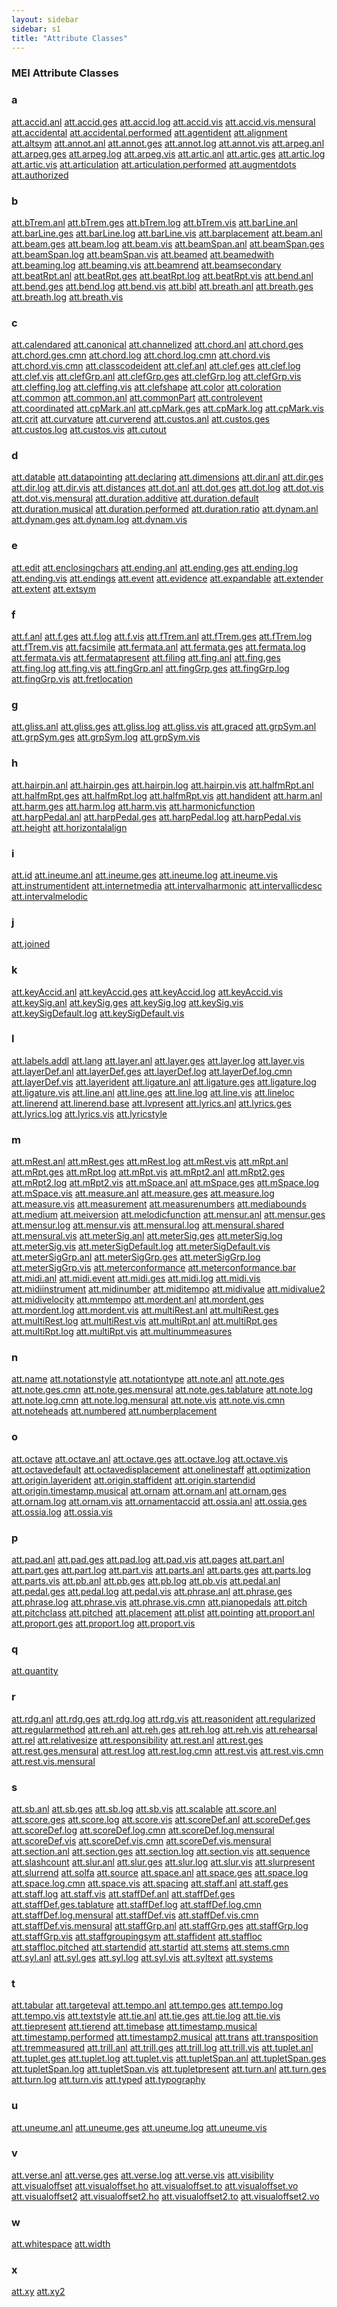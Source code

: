 ```yaml
---
layout: sidebar
sidebar: s1
title: "Attribute Classes"
---
```

<div>
   <h3 class="widget-title">MEI Attribute Classes</h3>
   <div class="textwidget">
      <div class="sortedInitials well a">
         <h3>a</h3>
         <a class="link_odd a" href="/v3/attribute-classes/att.accid.anl">att.accid.anl</a>
         <a class="link_odd a" href="/v3/attribute-classes/att.accid.ges">att.accid.ges</a>
         <a class="link_odd a" href="/v3/attribute-classes/att.accid.log">att.accid.log</a>
         <a class="link_odd a" href="/v3/attribute-classes/att.accid.vis">att.accid.vis</a>
         <a class="link_odd a" href="/v3/attribute-classes/att.accid.vis.mensural">att.accid.vis.mensural</a>
         <a class="link_odd a" href="/v3/attribute-classes/att.accidental">att.accidental</a>
         <a class="link_odd a" href="/v3/attribute-classes/att.accidental.performed">att.accidental.performed</a>
         <a class="link_odd a" href="/v3/attribute-classes/att.agentident">att.agentident</a>
         <a class="link_odd a" href="/v3/attribute-classes/att.alignment">att.alignment</a>
         <a class="link_odd a" href="/v3/attribute-classes/att.altsym">att.altsym</a>
         <a class="link_odd a" href="/v3/attribute-classes/att.annot.anl">att.annot.anl</a>
         <a class="link_odd a" href="/v3/attribute-classes/att.annot.ges">att.annot.ges</a>
         <a class="link_odd a" href="/v3/attribute-classes/att.annot.log">att.annot.log</a>
         <a class="link_odd a" href="/v3/attribute-classes/att.annot.vis">att.annot.vis</a>
         <a class="link_odd a" href="/v3/attribute-classes/att.arpeg.anl">att.arpeg.anl</a>
         <a class="link_odd a" href="/v3/attribute-classes/att.arpeg.ges">att.arpeg.ges</a>
         <a class="link_odd a" href="/v3/attribute-classes/att.arpeg.log">att.arpeg.log</a>
         <a class="link_odd a" href="/v3/attribute-classes/att.arpeg.vis">att.arpeg.vis</a>
         <a class="link_odd a" href="/v3/attribute-classes/att.artic.anl">att.artic.anl</a>
         <a class="link_odd a" href="/v3/attribute-classes/att.artic.ges">att.artic.ges</a>
         <a class="link_odd a" href="/v3/attribute-classes/att.artic.log">att.artic.log</a>
         <a class="link_odd a" href="/v3/attribute-classes/att.artic.vis">att.artic.vis</a>
         <a class="link_odd a" href="/v3/attribute-classes/att.articulation">att.articulation</a>
         <a class="link_odd a" href="/v3/attribute-classes/att.articulation.performed">att.articulation.performed</a>
         <a class="link_odd a" href="/v3/attribute-classes/att.augmentdots">att.augmentdots</a>
         <a class="link_odd a" href="/v3/attribute-classes/att.authorized">att.authorized</a>
      </div>
      <div class="sortedInitials well b">
         <h3>b</h3>
         <a class="link_odd b" href="/v3/attribute-classes/att.bTrem.anl">att.bTrem.anl</a>
         <a class="link_odd b" href="/v3/attribute-classes/att.bTrem.ges">att.bTrem.ges</a>
         <a class="link_odd b" href="/v3/attribute-classes/att.bTrem.log">att.bTrem.log</a>
         <a class="link_odd b" href="/v3/attribute-classes/att.bTrem.vis">att.bTrem.vis</a>
         <a class="link_odd b" href="/v3/attribute-classes/att.barLine.anl">att.barLine.anl</a>
         <a class="link_odd b" href="/v3/attribute-classes/att.barLine.ges">att.barLine.ges</a>
         <a class="link_odd b" href="/v3/attribute-classes/att.barLine.log">att.barLine.log</a>
         <a class="link_odd b" href="/v3/attribute-classes/att.barLine.vis">att.barLine.vis</a>
         <a class="link_odd b" href="/v3/attribute-classes/att.barplacement">att.barplacement</a>
         <a class="link_odd b" href="/v3/attribute-classes/att.beam.anl">att.beam.anl</a>
         <a class="link_odd b" href="/v3/attribute-classes/att.beam.ges">att.beam.ges</a>
         <a class="link_odd b" href="/v3/attribute-classes/att.beam.log">att.beam.log</a>
         <a class="link_odd b" href="/v3/attribute-classes/att.beam.vis">att.beam.vis</a>
         <a class="link_odd b" href="/v3/attribute-classes/att.beamSpan.anl">att.beamSpan.anl</a>
         <a class="link_odd b" href="/v3/attribute-classes/att.beamSpan.ges">att.beamSpan.ges</a>
         <a class="link_odd b" href="/v3/attribute-classes/att.beamSpan.log">att.beamSpan.log</a>
         <a class="link_odd b" href="/v3/attribute-classes/att.beamSpan.vis">att.beamSpan.vis</a>
         <a class="link_odd b" href="/v3/attribute-classes/att.beamed">att.beamed</a>
         <a class="link_odd b" href="/v3/attribute-classes/att.beamedwith">att.beamedwith</a>
         <a class="link_odd b" href="/v3/attribute-classes/att.beaming.log">att.beaming.log</a>
         <a class="link_odd b" href="/v3/attribute-classes/att.beaming.vis">att.beaming.vis</a>
         <a class="link_odd b" href="/v3/attribute-classes/att.beamrend">att.beamrend</a>
         <a class="link_odd b" href="/v3/attribute-classes/att.beamsecondary">att.beamsecondary</a>
         <a class="link_odd b" href="/v3/attribute-classes/att.beatRpt.anl">att.beatRpt.anl</a>
         <a class="link_odd b" href="/v3/attribute-classes/att.beatRpt.ges">att.beatRpt.ges</a>
         <a class="link_odd b" href="/v3/attribute-classes/att.beatRpt.log">att.beatRpt.log</a>
         <a class="link_odd b" href="/v3/attribute-classes/att.beatRpt.vis">att.beatRpt.vis</a>
         <a class="link_odd b" href="/v3/attribute-classes/att.bend.anl">att.bend.anl</a>
         <a class="link_odd b" href="/v3/attribute-classes/att.bend.ges">att.bend.ges</a>
         <a class="link_odd b" href="/v3/attribute-classes/att.bend.log">att.bend.log</a>
         <a class="link_odd b" href="/v3/attribute-classes/att.bend.vis">att.bend.vis</a>
         <a class="link_odd b" href="/v3/attribute-classes/att.bibl">att.bibl</a>
         <a class="link_odd b" href="/v3/attribute-classes/att.breath.anl">att.breath.anl</a>
         <a class="link_odd b" href="/v3/attribute-classes/att.breath.ges">att.breath.ges</a>
         <a class="link_odd b" href="/v3/attribute-classes/att.breath.log">att.breath.log</a>
         <a class="link_odd b" href="/v3/attribute-classes/att.breath.vis">att.breath.vis</a>
      </div>
      <div class="sortedInitials well c">
         <h3>c</h3>
         <a class="link_odd c" href="/v3/attribute-classes/att.calendared">att.calendared</a>
         <a class="link_odd c" href="/v3/attribute-classes/att.canonical">att.canonical</a>
         <a class="link_odd c" href="/v3/attribute-classes/att.channelized">att.channelized</a>
         <a class="link_odd c" href="/v3/attribute-classes/att.chord.anl">att.chord.anl</a>
         <a class="link_odd c" href="/v3/attribute-classes/att.chord.ges">att.chord.ges</a>
         <a class="link_odd c" href="/v3/attribute-classes/att.chord.ges.cmn">att.chord.ges.cmn</a>
         <a class="link_odd c" href="/v3/attribute-classes/att.chord.log">att.chord.log</a>
         <a class="link_odd c" href="/v3/attribute-classes/att.chord.log.cmn">att.chord.log.cmn</a>
         <a class="link_odd c" href="/v3/attribute-classes/att.chord.vis">att.chord.vis</a>
         <a class="link_odd c" href="/v3/attribute-classes/att.chord.vis.cmn">att.chord.vis.cmn</a>
         <a class="link_odd c" href="/v3/attribute-classes/att.classcodeident">att.classcodeident</a>
         <a class="link_odd c" href="/v3/attribute-classes/att.clef.anl">att.clef.anl</a>
         <a class="link_odd c" href="/v3/attribute-classes/att.clef.ges">att.clef.ges</a>
         <a class="link_odd c" href="/v3/attribute-classes/att.clef.log">att.clef.log</a>
         <a class="link_odd c" href="/v3/attribute-classes/att.clef.vis">att.clef.vis</a>
         <a class="link_odd c" href="/v3/attribute-classes/att.clefGrp.anl">att.clefGrp.anl</a>
         <a class="link_odd c" href="/v3/attribute-classes/att.clefGrp.ges">att.clefGrp.ges</a>
         <a class="link_odd c" href="/v3/attribute-classes/att.clefGrp.log">att.clefGrp.log</a>
         <a class="link_odd c" href="/v3/attribute-classes/att.clefGrp.vis">att.clefGrp.vis</a>
         <a class="link_odd c" href="/v3/attribute-classes/att.cleffing.log">att.cleffing.log</a>
         <a class="link_odd c" href="/v3/attribute-classes/att.cleffing.vis">att.cleffing.vis</a>
         <a class="link_odd c" href="/v3/attribute-classes/att.clefshape">att.clefshape</a>
         <a class="link_odd c" href="/v3/attribute-classes/att.color">att.color</a>
         <a class="link_odd c" href="/v3/attribute-classes/att.coloration">att.coloration</a>
         <a class="link_odd c" href="/v3/attribute-classes/att.common">att.common</a>
         <a class="link_odd c" href="/v3/attribute-classes/att.common.anl">att.common.anl</a>
         <a class="link_odd c" href="/v3/attribute-classes/att.commonPart">att.commonPart</a>
         <a class="link_odd c" href="/v3/attribute-classes/att.controlevent">att.controlevent</a>
         <a class="link_odd c" href="/v3/attribute-classes/att.coordinated">att.coordinated</a>
         <a class="link_odd c" href="/v3/attribute-classes/att.cpMark.anl">att.cpMark.anl</a>
         <a class="link_odd c" href="/v3/attribute-classes/att.cpMark.ges">att.cpMark.ges</a>
         <a class="link_odd c" href="/v3/attribute-classes/att.cpMark.log">att.cpMark.log</a>
         <a class="link_odd c" href="/v3/attribute-classes/att.cpMark.vis">att.cpMark.vis</a>
         <a class="link_odd c" href="/v3/attribute-classes/att.crit">att.crit</a>
         <a class="link_odd c" href="/v3/attribute-classes/att.curvature">att.curvature</a>
         <a class="link_odd c" href="/v3/attribute-classes/att.curverend">att.curverend</a>
         <a class="link_odd c" href="/v3/attribute-classes/att.custos.anl">att.custos.anl</a>
         <a class="link_odd c" href="/v3/attribute-classes/att.custos.ges">att.custos.ges</a>
         <a class="link_odd c" href="/v3/attribute-classes/att.custos.log">att.custos.log</a>
         <a class="link_odd c" href="/v3/attribute-classes/att.custos.vis">att.custos.vis</a>
         <a class="link_odd c" href="/v3/attribute-classes/att.cutout">att.cutout</a>
      </div>
      <div class="sortedInitials well d">
         <h3>d</h3>
         <a class="link_odd d" href="/v3/attribute-classes/att.datable">att.datable</a>
         <a class="link_odd d" href="/v3/attribute-classes/att.datapointing">att.datapointing</a>
         <a class="link_odd d" href="/v3/attribute-classes/att.declaring">att.declaring</a>
         <a class="link_odd d" href="/v3/attribute-classes/att.dimensions">att.dimensions</a>
         <a class="link_odd d" href="/v3/attribute-classes/att.dir.anl">att.dir.anl</a>
         <a class="link_odd d" href="/v3/attribute-classes/att.dir.ges">att.dir.ges</a>
         <a class="link_odd d" href="/v3/attribute-classes/att.dir.log">att.dir.log</a>
         <a class="link_odd d" href="/v3/attribute-classes/att.dir.vis">att.dir.vis</a>
         <a class="link_odd d" href="/v3/attribute-classes/att.distances">att.distances</a>
         <a class="link_odd d" href="/v3/attribute-classes/att.dot.anl">att.dot.anl</a>
         <a class="link_odd d" href="/v3/attribute-classes/att.dot.ges">att.dot.ges</a>
         <a class="link_odd d" href="/v3/attribute-classes/att.dot.log">att.dot.log</a>
         <a class="link_odd d" href="/v3/attribute-classes/att.dot.vis">att.dot.vis</a>
         <a class="link_odd d" href="/v3/attribute-classes/att.dot.vis.mensural">att.dot.vis.mensural</a>
         <a class="link_odd d" href="/v3/attribute-classes/att.duration.additive">att.duration.additive</a>
         <a class="link_odd d" href="/v3/attribute-classes/att.duration.default">att.duration.default</a>
         <a class="link_odd d" href="/v3/attribute-classes/att.duration.musical">att.duration.musical</a>
         <a class="link_odd d" href="/v3/attribute-classes/att.duration.performed">att.duration.performed</a>
         <a class="link_odd d" href="/v3/attribute-classes/att.duration.ratio">att.duration.ratio</a>
         <a class="link_odd d" href="/v3/attribute-classes/att.dynam.anl">att.dynam.anl</a>
         <a class="link_odd d" href="/v3/attribute-classes/att.dynam.ges">att.dynam.ges</a>
         <a class="link_odd d" href="/v3/attribute-classes/att.dynam.log">att.dynam.log</a>
         <a class="link_odd d" href="/v3/attribute-classes/att.dynam.vis">att.dynam.vis</a>
      </div>
      <div class="sortedInitials well e">
         <h3>e</h3>
         <a class="link_odd e" href="/v3/attribute-classes/att.edit">att.edit</a>
         <a class="link_odd e" href="/v3/attribute-classes/att.enclosingchars">att.enclosingchars</a>
         <a class="link_odd e" href="/v3/attribute-classes/att.ending.anl">att.ending.anl</a>
         <a class="link_odd e" href="/v3/attribute-classes/att.ending.ges">att.ending.ges</a>
         <a class="link_odd e" href="/v3/attribute-classes/att.ending.log">att.ending.log</a>
         <a class="link_odd e" href="/v3/attribute-classes/att.ending.vis">att.ending.vis</a>
         <a class="link_odd e" href="/v3/attribute-classes/att.endings">att.endings</a>
         <a class="link_odd e" href="/v3/attribute-classes/att.event">att.event</a>
         <a class="link_odd e" href="/v3/attribute-classes/att.evidence">att.evidence</a>
         <a class="link_odd e" href="/v3/attribute-classes/att.expandable">att.expandable</a>
         <a class="link_odd e" href="/v3/attribute-classes/att.extender">att.extender</a>
         <a class="link_odd e" href="/v3/attribute-classes/att.extent">att.extent</a>
         <a class="link_odd e" href="/v3/attribute-classes/att.extsym">att.extsym</a>
      </div>
      <div class="sortedInitials well f">
         <h3>f</h3>
         <a class="link_odd f" href="/v3/attribute-classes/att.f.anl">att.f.anl</a>
         <a class="link_odd f" href="/v3/attribute-classes/att.f.ges">att.f.ges</a>
         <a class="link_odd f" href="/v3/attribute-classes/att.f.log">att.f.log</a>
         <a class="link_odd f" href="/v3/attribute-classes/att.f.vis">att.f.vis</a>
         <a class="link_odd f" href="/v3/attribute-classes/att.fTrem.anl">att.fTrem.anl</a>
         <a class="link_odd f" href="/v3/attribute-classes/att.fTrem.ges">att.fTrem.ges</a>
         <a class="link_odd f" href="/v3/attribute-classes/att.fTrem.log">att.fTrem.log</a>
         <a class="link_odd f" href="/v3/attribute-classes/att.fTrem.vis">att.fTrem.vis</a>
         <a class="link_odd f" href="/v3/attribute-classes/att.facsimile">att.facsimile</a>
         <a class="link_odd f" href="/v3/attribute-classes/att.fermata.anl">att.fermata.anl</a>
         <a class="link_odd f" href="/v3/attribute-classes/att.fermata.ges">att.fermata.ges</a>
         <a class="link_odd f" href="/v3/attribute-classes/att.fermata.log">att.fermata.log</a>
         <a class="link_odd f" href="/v3/attribute-classes/att.fermata.vis">att.fermata.vis</a>
         <a class="link_odd f" href="/v3/attribute-classes/att.fermatapresent">att.fermatapresent</a>
         <a class="link_odd f" href="/v3/attribute-classes/att.filing">att.filing</a>
         <a class="link_odd f" href="/v3/attribute-classes/att.fing.anl">att.fing.anl</a>
         <a class="link_odd f" href="/v3/attribute-classes/att.fing.ges">att.fing.ges</a>
         <a class="link_odd f" href="/v3/attribute-classes/att.fing.log">att.fing.log</a>
         <a class="link_odd f" href="/v3/attribute-classes/att.fing.vis">att.fing.vis</a>
         <a class="link_odd f" href="/v3/attribute-classes/att.fingGrp.anl">att.fingGrp.anl</a>
         <a class="link_odd f" href="/v3/attribute-classes/att.fingGrp.ges">att.fingGrp.ges</a>
         <a class="link_odd f" href="/v3/attribute-classes/att.fingGrp.log">att.fingGrp.log</a>
         <a class="link_odd f" href="/v3/attribute-classes/att.fingGrp.vis">att.fingGrp.vis</a>
         <a class="link_odd f" href="/v3/attribute-classes/att.fretlocation">att.fretlocation</a>
      </div>
      <div class="sortedInitials well g">
         <h3>g</h3>
         <a class="link_odd g" href="/v3/attribute-classes/att.gliss.anl">att.gliss.anl</a>
         <a class="link_odd g" href="/v3/attribute-classes/att.gliss.ges">att.gliss.ges</a>
         <a class="link_odd g" href="/v3/attribute-classes/att.gliss.log">att.gliss.log</a>
         <a class="link_odd g" href="/v3/attribute-classes/att.gliss.vis">att.gliss.vis</a>
         <a class="link_odd g" href="/v3/attribute-classes/att.graced">att.graced</a>
         <a class="link_odd g" href="/v3/attribute-classes/att.grpSym.anl">att.grpSym.anl</a>
         <a class="link_odd g" href="/v3/attribute-classes/att.grpSym.ges">att.grpSym.ges</a>
         <a class="link_odd g" href="/v3/attribute-classes/att.grpSym.log">att.grpSym.log</a>
         <a class="link_odd g" href="/v3/attribute-classes/att.grpSym.vis">att.grpSym.vis</a>
      </div>
      <div class="sortedInitials well h">
         <h3>h</h3>
         <a class="link_odd h" href="/v3/attribute-classes/att.hairpin.anl">att.hairpin.anl</a>
         <a class="link_odd h" href="/v3/attribute-classes/att.hairpin.ges">att.hairpin.ges</a>
         <a class="link_odd h" href="/v3/attribute-classes/att.hairpin.log">att.hairpin.log</a>
         <a class="link_odd h" href="/v3/attribute-classes/att.hairpin.vis">att.hairpin.vis</a>
         <a class="link_odd h" href="/v3/attribute-classes/att.halfmRpt.anl">att.halfmRpt.anl</a>
         <a class="link_odd h" href="/v3/attribute-classes/att.halfmRpt.ges">att.halfmRpt.ges</a>
         <a class="link_odd h" href="/v3/attribute-classes/att.halfmRpt.log">att.halfmRpt.log</a>
         <a class="link_odd h" href="/v3/attribute-classes/att.halfmRpt.vis">att.halfmRpt.vis</a>
         <a class="link_odd h" href="/v3/attribute-classes/att.handident">att.handident</a>
         <a class="link_odd h" href="/v3/attribute-classes/att.harm.anl">att.harm.anl</a>
         <a class="link_odd h" href="/v3/attribute-classes/att.harm.ges">att.harm.ges</a>
         <a class="link_odd h" href="/v3/attribute-classes/att.harm.log">att.harm.log</a>
         <a class="link_odd h" href="/v3/attribute-classes/att.harm.vis">att.harm.vis</a>
         <a class="link_odd h" href="/v3/attribute-classes/att.harmonicfunction">att.harmonicfunction</a>
         <a class="link_odd h" href="/v3/attribute-classes/att.harpPedal.anl">att.harpPedal.anl</a>
         <a class="link_odd h" href="/v3/attribute-classes/att.harpPedal.ges">att.harpPedal.ges</a>
         <a class="link_odd h" href="/v3/attribute-classes/att.harpPedal.log">att.harpPedal.log</a>
         <a class="link_odd h" href="/v3/attribute-classes/att.harpPedal.vis">att.harpPedal.vis</a>
         <a class="link_odd h" href="/v3/attribute-classes/att.height">att.height</a>
         <a class="link_odd h" href="/v3/attribute-classes/att.horizontalalign">att.horizontalalign</a>
      </div>
      <div class="sortedInitials well i">
         <h3>i</h3>
         <a class="link_odd i" href="/v3/attribute-classes/att.id">att.id</a>
         <a class="link_odd i" href="/v3/attribute-classes/att.ineume.anl">att.ineume.anl</a>
         <a class="link_odd i" href="/v3/attribute-classes/att.ineume.ges">att.ineume.ges</a>
         <a class="link_odd i" href="/v3/attribute-classes/att.ineume.log">att.ineume.log</a>
         <a class="link_odd i" href="/v3/attribute-classes/att.ineume.vis">att.ineume.vis</a>
         <a class="link_odd i" href="/v3/attribute-classes/att.instrumentident">att.instrumentident</a>
         <a class="link_odd i" href="/v3/attribute-classes/att.internetmedia">att.internetmedia</a>
         <a class="link_odd i" href="/v3/attribute-classes/att.intervalharmonic">att.intervalharmonic</a>
         <a class="link_odd i" href="/v3/attribute-classes/att.intervallicdesc">att.intervallicdesc</a>
         <a class="link_odd i" href="/v3/attribute-classes/att.intervalmelodic">att.intervalmelodic</a>
      </div>
      <div class="sortedInitials well j">
         <h3>j</h3>
         <a class="link_odd j" href="/v3/attribute-classes/att.joined">att.joined</a>
      </div>
      <div class="sortedInitials well k">
         <h3>k</h3>
         <a class="link_odd k" href="/v3/attribute-classes/att.keyAccid.anl">att.keyAccid.anl</a>
         <a class="link_odd k" href="/v3/attribute-classes/att.keyAccid.ges">att.keyAccid.ges</a>
         <a class="link_odd k" href="/v3/attribute-classes/att.keyAccid.log">att.keyAccid.log</a>
         <a class="link_odd k" href="/v3/attribute-classes/att.keyAccid.vis">att.keyAccid.vis</a>
         <a class="link_odd k" href="/v3/attribute-classes/att.keySig.anl">att.keySig.anl</a>
         <a class="link_odd k" href="/v3/attribute-classes/att.keySig.ges">att.keySig.ges</a>
         <a class="link_odd k" href="/v3/attribute-classes/att.keySig.log">att.keySig.log</a>
         <a class="link_odd k" href="/v3/attribute-classes/att.keySig.vis">att.keySig.vis</a>
         <a class="link_odd k" href="/v3/attribute-classes/att.keySigDefault.log">att.keySigDefault.log</a>
         <a class="link_odd k" href="/v3/attribute-classes/att.keySigDefault.vis">att.keySigDefault.vis</a>
      </div>
      <div class="sortedInitials well l">
         <h3>l</h3>
         <a class="link_odd l" href="/v3/attribute-classes/att.labels.addl">att.labels.addl</a>
         <a class="link_odd l" href="/v3/attribute-classes/att.lang">att.lang</a>
         <a class="link_odd l" href="/v3/attribute-classes/att.layer.anl">att.layer.anl</a>
         <a class="link_odd l" href="/v3/attribute-classes/att.layer.ges">att.layer.ges</a>
         <a class="link_odd l" href="/v3/attribute-classes/att.layer.log">att.layer.log</a>
         <a class="link_odd l" href="/v3/attribute-classes/att.layer.vis">att.layer.vis</a>
         <a class="link_odd l" href="/v3/attribute-classes/att.layerDef.anl">att.layerDef.anl</a>
         <a class="link_odd l" href="/v3/attribute-classes/att.layerDef.ges">att.layerDef.ges</a>
         <a class="link_odd l" href="/v3/attribute-classes/att.layerDef.log">att.layerDef.log</a>
         <a class="link_odd l" href="/v3/attribute-classes/att.layerDef.log.cmn">att.layerDef.log.cmn</a>
         <a class="link_odd l" href="/v3/attribute-classes/att.layerDef.vis">att.layerDef.vis</a>
         <a class="link_odd l" href="/v3/attribute-classes/att.layerident">att.layerident</a>
         <a class="link_odd l" href="/v3/attribute-classes/att.ligature.anl">att.ligature.anl</a>
         <a class="link_odd l" href="/v3/attribute-classes/att.ligature.ges">att.ligature.ges</a>
         <a class="link_odd l" href="/v3/attribute-classes/att.ligature.log">att.ligature.log</a>
         <a class="link_odd l" href="/v3/attribute-classes/att.ligature.vis">att.ligature.vis</a>
         <a class="link_odd l" href="/v3/attribute-classes/att.line.anl">att.line.anl</a>
         <a class="link_odd l" href="/v3/attribute-classes/att.line.ges">att.line.ges</a>
         <a class="link_odd l" href="/v3/attribute-classes/att.line.log">att.line.log</a>
         <a class="link_odd l" href="/v3/attribute-classes/att.line.vis">att.line.vis</a>
         <a class="link_odd l" href="/v3/attribute-classes/att.lineloc">att.lineloc</a>
         <a class="link_odd l" href="/v3/attribute-classes/att.linerend">att.linerend</a>
         <a class="link_odd l" href="/v3/attribute-classes/att.linerend.base">att.linerend.base</a>
         <a class="link_odd l" href="/v3/attribute-classes/att.lvpresent">att.lvpresent</a>
         <a class="link_odd l" href="/v3/attribute-classes/att.lyrics.anl">att.lyrics.anl</a>
         <a class="link_odd l" href="/v3/attribute-classes/att.lyrics.ges">att.lyrics.ges</a>
         <a class="link_odd l" href="/v3/attribute-classes/att.lyrics.log">att.lyrics.log</a>
         <a class="link_odd l" href="/v3/attribute-classes/att.lyrics.vis">att.lyrics.vis</a>
         <a class="link_odd l" href="/v3/attribute-classes/att.lyricstyle">att.lyricstyle</a>
      </div>
      <div class="sortedInitials well m">
         <h3>m</h3>
         <a class="link_odd m" href="/v3/attribute-classes/att.mRest.anl">att.mRest.anl</a>
         <a class="link_odd m" href="/v3/attribute-classes/att.mRest.ges">att.mRest.ges</a>
         <a class="link_odd m" href="/v3/attribute-classes/att.mRest.log">att.mRest.log</a>
         <a class="link_odd m" href="/v3/attribute-classes/att.mRest.vis">att.mRest.vis</a>
         <a class="link_odd m" href="/v3/attribute-classes/att.mRpt.anl">att.mRpt.anl</a>
         <a class="link_odd m" href="/v3/attribute-classes/att.mRpt.ges">att.mRpt.ges</a>
         <a class="link_odd m" href="/v3/attribute-classes/att.mRpt.log">att.mRpt.log</a>
         <a class="link_odd m" href="/v3/attribute-classes/att.mRpt.vis">att.mRpt.vis</a>
         <a class="link_odd m" href="/v3/attribute-classes/att.mRpt2.anl">att.mRpt2.anl</a>
         <a class="link_odd m" href="/v3/attribute-classes/att.mRpt2.ges">att.mRpt2.ges</a>
         <a class="link_odd m" href="/v3/attribute-classes/att.mRpt2.log">att.mRpt2.log</a>
         <a class="link_odd m" href="/v3/attribute-classes/att.mRpt2.vis">att.mRpt2.vis</a>
         <a class="link_odd m" href="/v3/attribute-classes/att.mSpace.anl">att.mSpace.anl</a>
         <a class="link_odd m" href="/v3/attribute-classes/att.mSpace.ges">att.mSpace.ges</a>
         <a class="link_odd m" href="/v3/attribute-classes/att.mSpace.log">att.mSpace.log</a>
         <a class="link_odd m" href="/v3/attribute-classes/att.mSpace.vis">att.mSpace.vis</a>
         <a class="link_odd m" href="/v3/attribute-classes/att.measure.anl">att.measure.anl</a>
         <a class="link_odd m" href="/v3/attribute-classes/att.measure.ges">att.measure.ges</a>
         <a class="link_odd m" href="/v3/attribute-classes/att.measure.log">att.measure.log</a>
         <a class="link_odd m" href="/v3/attribute-classes/att.measure.vis">att.measure.vis</a>
         <a class="link_odd m" href="/v3/attribute-classes/att.measurement">att.measurement</a>
         <a class="link_odd m" href="/v3/attribute-classes/att.measurenumbers">att.measurenumbers</a>
         <a class="link_odd m" href="/v3/attribute-classes/att.mediabounds">att.mediabounds</a>
         <a class="link_odd m" href="/v3/attribute-classes/att.medium">att.medium</a>
         <a class="link_odd m" href="/v3/attribute-classes/att.meiversion">att.meiversion</a>
         <a class="link_odd m" href="/v3/attribute-classes/att.melodicfunction">att.melodicfunction</a>
         <a class="link_odd m" href="/v3/attribute-classes/att.mensur.anl">att.mensur.anl</a>
         <a class="link_odd m" href="/v3/attribute-classes/att.mensur.ges">att.mensur.ges</a>
         <a class="link_odd m" href="/v3/attribute-classes/att.mensur.log">att.mensur.log</a>
         <a class="link_odd m" href="/v3/attribute-classes/att.mensur.vis">att.mensur.vis</a>
         <a class="link_odd m" href="/v3/attribute-classes/att.mensural.log">att.mensural.log</a>
         <a class="link_odd m" href="/v3/attribute-classes/att.mensural.shared">att.mensural.shared</a>
         <a class="link_odd m" href="/v3/attribute-classes/att.mensural.vis">att.mensural.vis</a>
         <a class="link_odd m" href="/v3/attribute-classes/att.meterSig.anl">att.meterSig.anl</a>
         <a class="link_odd m" href="/v3/attribute-classes/att.meterSig.ges">att.meterSig.ges</a>
         <a class="link_odd m" href="/v3/attribute-classes/att.meterSig.log">att.meterSig.log</a>
         <a class="link_odd m" href="/v3/attribute-classes/att.meterSig.vis">att.meterSig.vis</a>
         <a class="link_odd m" href="/v3/attribute-classes/att.meterSigDefault.log">att.meterSigDefault.log</a>
         <a class="link_odd m" href="/v3/attribute-classes/att.meterSigDefault.vis">att.meterSigDefault.vis</a>
         <a class="link_odd m" href="/v3/attribute-classes/att.meterSigGrp.anl">att.meterSigGrp.anl</a>
         <a class="link_odd m" href="/v3/attribute-classes/att.meterSigGrp.ges">att.meterSigGrp.ges</a>
         <a class="link_odd m" href="/v3/attribute-classes/att.meterSigGrp.log">att.meterSigGrp.log</a>
         <a class="link_odd m" href="/v3/attribute-classes/att.meterSigGrp.vis">att.meterSigGrp.vis</a>
         <a class="link_odd m" href="/v3/attribute-classes/att.meterconformance">att.meterconformance</a>
         <a class="link_odd m" href="/v3/attribute-classes/att.meterconformance.bar">att.meterconformance.bar</a>
         <a class="link_odd m" href="/v3/attribute-classes/att.midi.anl">att.midi.anl</a>
         <a class="link_odd m" href="/v3/attribute-classes/att.midi.event">att.midi.event</a>
         <a class="link_odd m" href="/v3/attribute-classes/att.midi.ges">att.midi.ges</a>
         <a class="link_odd m" href="/v3/attribute-classes/att.midi.log">att.midi.log</a>
         <a class="link_odd m" href="/v3/attribute-classes/att.midi.vis">att.midi.vis</a>
         <a class="link_odd m" href="/v3/attribute-classes/att.midiinstrument">att.midiinstrument</a>
         <a class="link_odd m" href="/v3/attribute-classes/att.midinumber">att.midinumber</a>
         <a class="link_odd m" href="/v3/attribute-classes/att.miditempo">att.miditempo</a>
         <a class="link_odd m" href="/v3/attribute-classes/att.midivalue">att.midivalue</a>
         <a class="link_odd m" href="/v3/attribute-classes/att.midivalue2">att.midivalue2</a>
         <a class="link_odd m" href="/v3/attribute-classes/att.midivelocity">att.midivelocity</a>
         <a class="link_odd m" href="/v3/attribute-classes/att.mmtempo">att.mmtempo</a>
         <a class="link_odd m" href="/v3/attribute-classes/att.mordent.anl">att.mordent.anl</a>
         <a class="link_odd m" href="/v3/attribute-classes/att.mordent.ges">att.mordent.ges</a>
         <a class="link_odd m" href="/v3/attribute-classes/att.mordent.log">att.mordent.log</a>
         <a class="link_odd m" href="/v3/attribute-classes/att.mordent.vis">att.mordent.vis</a>
         <a class="link_odd m" href="/v3/attribute-classes/att.multiRest.anl">att.multiRest.anl</a>
         <a class="link_odd m" href="/v3/attribute-classes/att.multiRest.ges">att.multiRest.ges</a>
         <a class="link_odd m" href="/v3/attribute-classes/att.multiRest.log">att.multiRest.log</a>
         <a class="link_odd m" href="/v3/attribute-classes/att.multiRest.vis">att.multiRest.vis</a>
         <a class="link_odd m" href="/v3/attribute-classes/att.multiRpt.anl">att.multiRpt.anl</a>
         <a class="link_odd m" href="/v3/attribute-classes/att.multiRpt.ges">att.multiRpt.ges</a>
         <a class="link_odd m" href="/v3/attribute-classes/att.multiRpt.log">att.multiRpt.log</a>
         <a class="link_odd m" href="/v3/attribute-classes/att.multiRpt.vis">att.multiRpt.vis</a>
         <a class="link_odd m" href="/v3/attribute-classes/att.multinummeasures">att.multinummeasures</a>
      </div>
      <div class="sortedInitials well n">
         <h3>n</h3>
         <a class="link_odd n" href="/v3/attribute-classes/att.name">att.name</a>
         <a class="link_odd n" href="/v3/attribute-classes/att.notationstyle">att.notationstyle</a>
         <a class="link_odd n" href="/v3/attribute-classes/att.notationtype">att.notationtype</a>
         <a class="link_odd n" href="/v3/attribute-classes/att.note.anl">att.note.anl</a>
         <a class="link_odd n" href="/v3/attribute-classes/att.note.ges">att.note.ges</a>
         <a class="link_odd n" href="/v3/attribute-classes/att.note.ges.cmn">att.note.ges.cmn</a>
         <a class="link_odd n" href="/v3/attribute-classes/att.note.ges.mensural">att.note.ges.mensural</a>
         <a class="link_odd n" href="/v3/attribute-classes/att.note.ges.tablature">att.note.ges.tablature</a>
         <a class="link_odd n" href="/v3/attribute-classes/att.note.log">att.note.log</a>
         <a class="link_odd n" href="/v3/attribute-classes/att.note.log.cmn">att.note.log.cmn</a>
         <a class="link_odd n" href="/v3/attribute-classes/att.note.log.mensural">att.note.log.mensural</a>
         <a class="link_odd n" href="/v3/attribute-classes/att.note.vis">att.note.vis</a>
         <a class="link_odd n" href="/v3/attribute-classes/att.note.vis.cmn">att.note.vis.cmn</a>
         <a class="link_odd n" href="/v3/attribute-classes/att.noteheads">att.noteheads</a>
         <a class="link_odd n" href="/v3/attribute-classes/att.numbered">att.numbered</a>
         <a class="link_odd n" href="/v3/attribute-classes/att.numberplacement">att.numberplacement</a>
      </div>
      <div class="sortedInitials well o">
         <h3>o</h3>
         <a class="link_odd o" href="/v3/attribute-classes/att.octave">att.octave</a>
         <a class="link_odd o" href="/v3/attribute-classes/att.octave.anl">att.octave.anl</a>
         <a class="link_odd o" href="/v3/attribute-classes/att.octave.ges">att.octave.ges</a>
         <a class="link_odd o" href="/v3/attribute-classes/att.octave.log">att.octave.log</a>
         <a class="link_odd o" href="/v3/attribute-classes/att.octave.vis">att.octave.vis</a>
         <a class="link_odd o" href="/v3/attribute-classes/att.octavedefault">att.octavedefault</a>
         <a class="link_odd o" href="/v3/attribute-classes/att.octavedisplacement">att.octavedisplacement</a>
         <a class="link_odd o" href="/v3/attribute-classes/att.onelinestaff">att.onelinestaff</a>
         <a class="link_odd o" href="/v3/attribute-classes/att.optimization">att.optimization</a>
         <a class="link_odd o" href="/v3/attribute-classes/att.origin.layerident">att.origin.layerident</a>
         <a class="link_odd o" href="/v3/attribute-classes/att.origin.staffident">att.origin.staffident</a>
         <a class="link_odd o" href="/v3/attribute-classes/att.origin.startendid">att.origin.startendid</a>
         <a class="link_odd o" href="/v3/attribute-classes/att.origin.timestamp.musical">att.origin.timestamp.musical</a>
         <a class="link_odd o" href="/v3/attribute-classes/att.ornam">att.ornam</a>
         <a class="link_odd o" href="/v3/attribute-classes/att.ornam.anl">att.ornam.anl</a>
         <a class="link_odd o" href="/v3/attribute-classes/att.ornam.ges">att.ornam.ges</a>
         <a class="link_odd o" href="/v3/attribute-classes/att.ornam.log">att.ornam.log</a>
         <a class="link_odd o" href="/v3/attribute-classes/att.ornam.vis">att.ornam.vis</a>
         <a class="link_odd o" href="/v3/attribute-classes/att.ornamentaccid">att.ornamentaccid</a>
         <a class="link_odd o" href="/v3/attribute-classes/att.ossia.anl">att.ossia.anl</a>
         <a class="link_odd o" href="/v3/attribute-classes/att.ossia.ges">att.ossia.ges</a>
         <a class="link_odd o" href="/v3/attribute-classes/att.ossia.log">att.ossia.log</a>
         <a class="link_odd o" href="/v3/attribute-classes/att.ossia.vis">att.ossia.vis</a>
      </div>
      <div class="sortedInitials well p">
         <h3>p</h3>
         <a class="link_odd p" href="/v3/attribute-classes/att.pad.anl">att.pad.anl</a>
         <a class="link_odd p" href="/v3/attribute-classes/att.pad.ges">att.pad.ges</a>
         <a class="link_odd p" href="/v3/attribute-classes/att.pad.log">att.pad.log</a>
         <a class="link_odd p" href="/v3/attribute-classes/att.pad.vis">att.pad.vis</a>
         <a class="link_odd p" href="/v3/attribute-classes/att.pages">att.pages</a>
         <a class="link_odd p" href="/v3/attribute-classes/att.part.anl">att.part.anl</a>
         <a class="link_odd p" href="/v3/attribute-classes/att.part.ges">att.part.ges</a>
         <a class="link_odd p" href="/v3/attribute-classes/att.part.log">att.part.log</a>
         <a class="link_odd p" href="/v3/attribute-classes/att.part.vis">att.part.vis</a>
         <a class="link_odd p" href="/v3/attribute-classes/att.parts.anl">att.parts.anl</a>
         <a class="link_odd p" href="/v3/attribute-classes/att.parts.ges">att.parts.ges</a>
         <a class="link_odd p" href="/v3/attribute-classes/att.parts.log">att.parts.log</a>
         <a class="link_odd p" href="/v3/attribute-classes/att.parts.vis">att.parts.vis</a>
         <a class="link_odd p" href="/v3/attribute-classes/att.pb.anl">att.pb.anl</a>
         <a class="link_odd p" href="/v3/attribute-classes/att.pb.ges">att.pb.ges</a>
         <a class="link_odd p" href="/v3/attribute-classes/att.pb.log">att.pb.log</a>
         <a class="link_odd p" href="/v3/attribute-classes/att.pb.vis">att.pb.vis</a>
         <a class="link_odd p" href="/v3/attribute-classes/att.pedal.anl">att.pedal.anl</a>
         <a class="link_odd p" href="/v3/attribute-classes/att.pedal.ges">att.pedal.ges</a>
         <a class="link_odd p" href="/v3/attribute-classes/att.pedal.log">att.pedal.log</a>
         <a class="link_odd p" href="/v3/attribute-classes/att.pedal.vis">att.pedal.vis</a>
         <a class="link_odd p" href="/v3/attribute-classes/att.phrase.anl">att.phrase.anl</a>
         <a class="link_odd p" href="/v3/attribute-classes/att.phrase.ges">att.phrase.ges</a>
         <a class="link_odd p" href="/v3/attribute-classes/att.phrase.log">att.phrase.log</a>
         <a class="link_odd p" href="/v3/attribute-classes/att.phrase.vis">att.phrase.vis</a>
         <a class="link_odd p" href="/v3/attribute-classes/att.phrase.vis.cmn">att.phrase.vis.cmn</a>
         <a class="link_odd p" href="/v3/attribute-classes/att.pianopedals">att.pianopedals</a>
         <a class="link_odd p" href="/v3/attribute-classes/att.pitch">att.pitch</a>
         <a class="link_odd p" href="/v3/attribute-classes/att.pitchclass">att.pitchclass</a>
         <a class="link_odd p" href="/v3/attribute-classes/att.pitched">att.pitched</a>
         <a class="link_odd p" href="/v3/attribute-classes/att.placement">att.placement</a>
         <a class="link_odd p" href="/v3/attribute-classes/att.plist">att.plist</a>
         <a class="link_odd p" href="/v3/attribute-classes/att.pointing">att.pointing</a>
         <a class="link_odd p" href="/v3/attribute-classes/att.proport.anl">att.proport.anl</a>
         <a class="link_odd p" href="/v3/attribute-classes/att.proport.ges">att.proport.ges</a>
         <a class="link_odd p" href="/v3/attribute-classes/att.proport.log">att.proport.log</a>
         <a class="link_odd p" href="/v3/attribute-classes/att.proport.vis">att.proport.vis</a>
      </div>
      <div class="sortedInitials well q">
         <h3>q</h3>
         <a class="link_odd q" href="/v3/attribute-classes/att.quantity">att.quantity</a>
      </div>
      <div class="sortedInitials well r">
         <h3>r</h3>
         <a class="link_odd r" href="/v3/attribute-classes/att.rdg.anl">att.rdg.anl</a>
         <a class="link_odd r" href="/v3/attribute-classes/att.rdg.ges">att.rdg.ges</a>
         <a class="link_odd r" href="/v3/attribute-classes/att.rdg.log">att.rdg.log</a>
         <a class="link_odd r" href="/v3/attribute-classes/att.rdg.vis">att.rdg.vis</a>
         <a class="link_odd r" href="/v3/attribute-classes/att.reasonident">att.reasonident</a>
         <a class="link_odd r" href="/v3/attribute-classes/att.regularized">att.regularized</a>
         <a class="link_odd r" href="/v3/attribute-classes/att.regularmethod">att.regularmethod</a>
         <a class="link_odd r" href="/v3/attribute-classes/att.reh.anl">att.reh.anl</a>
         <a class="link_odd r" href="/v3/attribute-classes/att.reh.ges">att.reh.ges</a>
         <a class="link_odd r" href="/v3/attribute-classes/att.reh.log">att.reh.log</a>
         <a class="link_odd r" href="/v3/attribute-classes/att.reh.vis">att.reh.vis</a>
         <a class="link_odd r" href="/v3/attribute-classes/att.rehearsal">att.rehearsal</a>
         <a class="link_odd r" href="/v3/attribute-classes/att.rel">att.rel</a>
         <a class="link_odd r" href="/v3/attribute-classes/att.relativesize">att.relativesize</a>
         <a class="link_odd r" href="/v3/attribute-classes/att.responsibility">att.responsibility</a>
         <a class="link_odd r" href="/v3/attribute-classes/att.rest.anl">att.rest.anl</a>
         <a class="link_odd r" href="/v3/attribute-classes/att.rest.ges">att.rest.ges</a>
         <a class="link_odd r" href="/v3/attribute-classes/att.rest.ges.mensural">att.rest.ges.mensural</a>
         <a class="link_odd r" href="/v3/attribute-classes/att.rest.log">att.rest.log</a>
         <a class="link_odd r" href="/v3/attribute-classes/att.rest.log.cmn">att.rest.log.cmn</a>
         <a class="link_odd r" href="/v3/attribute-classes/att.rest.vis">att.rest.vis</a>
         <a class="link_odd r" href="/v3/attribute-classes/att.rest.vis.cmn">att.rest.vis.cmn</a>
         <a class="link_odd r" href="/v3/attribute-classes/att.rest.vis.mensural">att.rest.vis.mensural</a>
      </div>
      <div class="sortedInitials well s">
         <h3>s</h3>
         <a class="link_odd s" href="/v3/attribute-classes/att.sb.anl">att.sb.anl</a>
         <a class="link_odd s" href="/v3/attribute-classes/att.sb.ges">att.sb.ges</a>
         <a class="link_odd s" href="/v3/attribute-classes/att.sb.log">att.sb.log</a>
         <a class="link_odd s" href="/v3/attribute-classes/att.sb.vis">att.sb.vis</a>
         <a class="link_odd s" href="/v3/attribute-classes/att.scalable">att.scalable</a>
         <a class="link_odd s" href="/v3/attribute-classes/att.score.anl">att.score.anl</a>
         <a class="link_odd s" href="/v3/attribute-classes/att.score.ges">att.score.ges</a>
         <a class="link_odd s" href="/v3/attribute-classes/att.score.log">att.score.log</a>
         <a class="link_odd s" href="/v3/attribute-classes/att.score.vis">att.score.vis</a>
         <a class="link_odd s" href="/v3/attribute-classes/att.scoreDef.anl">att.scoreDef.anl</a>
         <a class="link_odd s" href="/v3/attribute-classes/att.scoreDef.ges">att.scoreDef.ges</a>
         <a class="link_odd s" href="/v3/attribute-classes/att.scoreDef.log">att.scoreDef.log</a>
         <a class="link_odd s" href="/v3/attribute-classes/att.scoreDef.log.cmn">att.scoreDef.log.cmn</a>
         <a class="link_odd s" href="/v3/attribute-classes/att.scoreDef.log.mensural">att.scoreDef.log.mensural</a>
         <a class="link_odd s" href="/v3/attribute-classes/att.scoreDef.vis">att.scoreDef.vis</a>
         <a class="link_odd s" href="/v3/attribute-classes/att.scoreDef.vis.cmn">att.scoreDef.vis.cmn</a>
         <a class="link_odd s" href="/v3/attribute-classes/att.scoreDef.vis.mensural">att.scoreDef.vis.mensural</a>
         <a class="link_odd s" href="/v3/attribute-classes/att.section.anl">att.section.anl</a>
         <a class="link_odd s" href="/v3/attribute-classes/att.section.ges">att.section.ges</a>
         <a class="link_odd s" href="/v3/attribute-classes/att.section.log">att.section.log</a>
         <a class="link_odd s" href="/v3/attribute-classes/att.section.vis">att.section.vis</a>
         <a class="link_odd s" href="/v3/attribute-classes/att.sequence">att.sequence</a>
         <a class="link_odd s" href="/v3/attribute-classes/att.slashcount">att.slashcount</a>
         <a class="link_odd s" href="/v3/attribute-classes/att.slur.anl">att.slur.anl</a>
         <a class="link_odd s" href="/v3/attribute-classes/att.slur.ges">att.slur.ges</a>
         <a class="link_odd s" href="/v3/attribute-classes/att.slur.log">att.slur.log</a>
         <a class="link_odd s" href="/v3/attribute-classes/att.slur.vis">att.slur.vis</a>
         <a class="link_odd s" href="/v3/attribute-classes/att.slurpresent">att.slurpresent</a>
         <a class="link_odd s" href="/v3/attribute-classes/att.slurrend">att.slurrend</a>
         <a class="link_odd s" href="/v3/attribute-classes/att.solfa">att.solfa</a>
         <a class="link_odd s" href="/v3/attribute-classes/att.source">att.source</a>
         <a class="link_odd s" href="/v3/attribute-classes/att.space.anl">att.space.anl</a>
         <a class="link_odd s" href="/v3/attribute-classes/att.space.ges">att.space.ges</a>
         <a class="link_odd s" href="/v3/attribute-classes/att.space.log">att.space.log</a>
         <a class="link_odd s" href="/v3/attribute-classes/att.space.log.cmn">att.space.log.cmn</a>
         <a class="link_odd s" href="/v3/attribute-classes/att.space.vis">att.space.vis</a>
         <a class="link_odd s" href="/v3/attribute-classes/att.spacing">att.spacing</a>
         <a class="link_odd s" href="/v3/attribute-classes/att.staff.anl">att.staff.anl</a>
         <a class="link_odd s" href="/v3/attribute-classes/att.staff.ges">att.staff.ges</a>
         <a class="link_odd s" href="/v3/attribute-classes/att.staff.log">att.staff.log</a>
         <a class="link_odd s" href="/v3/attribute-classes/att.staff.vis">att.staff.vis</a>
         <a class="link_odd s" href="/v3/attribute-classes/att.staffDef.anl">att.staffDef.anl</a>
         <a class="link_odd s" href="/v3/attribute-classes/att.staffDef.ges">att.staffDef.ges</a>
         <a class="link_odd s" href="/v3/attribute-classes/att.staffDef.ges.tablature">att.staffDef.ges.tablature</a>
         <a class="link_odd s" href="/v3/attribute-classes/att.staffDef.log">att.staffDef.log</a>
         <a class="link_odd s" href="/v3/attribute-classes/att.staffDef.log.cmn">att.staffDef.log.cmn</a>
         <a class="link_odd s" href="/v3/attribute-classes/att.staffDef.log.mensural">att.staffDef.log.mensural</a>
         <a class="link_odd s" href="/v3/attribute-classes/att.staffDef.vis">att.staffDef.vis</a>
         <a class="link_odd s" href="/v3/attribute-classes/att.staffDef.vis.cmn">att.staffDef.vis.cmn</a>
         <a class="link_odd s" href="/v3/attribute-classes/att.staffDef.vis.mensural">att.staffDef.vis.mensural</a>
         <a class="link_odd s" href="/v3/attribute-classes/att.staffGrp.anl">att.staffGrp.anl</a>
         <a class="link_odd s" href="/v3/attribute-classes/att.staffGrp.ges">att.staffGrp.ges</a>
         <a class="link_odd s" href="/v3/attribute-classes/att.staffGrp.log">att.staffGrp.log</a>
         <a class="link_odd s" href="/v3/attribute-classes/att.staffGrp.vis">att.staffGrp.vis</a>
         <a class="link_odd s" href="/v3/attribute-classes/att.staffgroupingsym">att.staffgroupingsym</a>
         <a class="link_odd s" href="/v3/attribute-classes/att.staffident">att.staffident</a>
         <a class="link_odd s" href="/v3/attribute-classes/att.staffloc">att.staffloc</a>
         <a class="link_odd s" href="/v3/attribute-classes/att.staffloc.pitched">att.staffloc.pitched</a>
         <a class="link_odd s" href="/v3/attribute-classes/att.startendid">att.startendid</a>
         <a class="link_odd s" href="/v3/attribute-classes/att.startid">att.startid</a>
         <a class="link_odd s" href="/v3/attribute-classes/att.stems">att.stems</a>
         <a class="link_odd s" href="/v3/attribute-classes/att.stems.cmn">att.stems.cmn</a>
         <a class="link_odd s" href="/v3/attribute-classes/att.syl.anl">att.syl.anl</a>
         <a class="link_odd s" href="/v3/attribute-classes/att.syl.ges">att.syl.ges</a>
         <a class="link_odd s" href="/v3/attribute-classes/att.syl.log">att.syl.log</a>
         <a class="link_odd s" href="/v3/attribute-classes/att.syl.vis">att.syl.vis</a>
         <a class="link_odd s" href="/v3/attribute-classes/att.syltext">att.syltext</a>
         <a class="link_odd s" href="/v3/attribute-classes/att.systems">att.systems</a>
      </div>
      <div class="sortedInitials well t">
         <h3>t</h3>
         <a class="link_odd t" href="/v3/attribute-classes/att.tabular">att.tabular</a>
         <a class="link_odd t" href="/v3/attribute-classes/att.targeteval">att.targeteval</a>
         <a class="link_odd t" href="/v3/attribute-classes/att.tempo.anl">att.tempo.anl</a>
         <a class="link_odd t" href="/v3/attribute-classes/att.tempo.ges">att.tempo.ges</a>
         <a class="link_odd t" href="/v3/attribute-classes/att.tempo.log">att.tempo.log</a>
         <a class="link_odd t" href="/v3/attribute-classes/att.tempo.vis">att.tempo.vis</a>
         <a class="link_odd t" href="/v3/attribute-classes/att.textstyle">att.textstyle</a>
         <a class="link_odd t" href="/v3/attribute-classes/att.tie.anl">att.tie.anl</a>
         <a class="link_odd t" href="/v3/attribute-classes/att.tie.ges">att.tie.ges</a>
         <a class="link_odd t" href="/v3/attribute-classes/att.tie.log">att.tie.log</a>
         <a class="link_odd t" href="/v3/attribute-classes/att.tie.vis">att.tie.vis</a>
         <a class="link_odd t" href="/v3/attribute-classes/att.tiepresent">att.tiepresent</a>
         <a class="link_odd t" href="/v3/attribute-classes/att.tierend">att.tierend</a>
         <a class="link_odd t" href="/v3/attribute-classes/att.timebase">att.timebase</a>
         <a class="link_odd t" href="/v3/attribute-classes/att.timestamp.musical">att.timestamp.musical</a>
         <a class="link_odd t" href="/v3/attribute-classes/att.timestamp.performed">att.timestamp.performed</a>
         <a class="link_odd t" href="/v3/attribute-classes/att.timestamp2.musical">att.timestamp2.musical</a>
         <a class="link_odd t" href="/v3/attribute-classes/att.trans">att.trans</a>
         <a class="link_odd t" href="/v3/attribute-classes/att.transposition">att.transposition</a>
         <a class="link_odd t" href="/v3/attribute-classes/att.tremmeasured">att.tremmeasured</a>
         <a class="link_odd t" href="/v3/attribute-classes/att.trill.anl">att.trill.anl</a>
         <a class="link_odd t" href="/v3/attribute-classes/att.trill.ges">att.trill.ges</a>
         <a class="link_odd t" href="/v3/attribute-classes/att.trill.log">att.trill.log</a>
         <a class="link_odd t" href="/v3/attribute-classes/att.trill.vis">att.trill.vis</a>
         <a class="link_odd t" href="/v3/attribute-classes/att.tuplet.anl">att.tuplet.anl</a>
         <a class="link_odd t" href="/v3/attribute-classes/att.tuplet.ges">att.tuplet.ges</a>
         <a class="link_odd t" href="/v3/attribute-classes/att.tuplet.log">att.tuplet.log</a>
         <a class="link_odd t" href="/v3/attribute-classes/att.tuplet.vis">att.tuplet.vis</a>
         <a class="link_odd t" href="/v3/attribute-classes/att.tupletSpan.anl">att.tupletSpan.anl</a>
         <a class="link_odd t" href="/v3/attribute-classes/att.tupletSpan.ges">att.tupletSpan.ges</a>
         <a class="link_odd t" href="/v3/attribute-classes/att.tupletSpan.log">att.tupletSpan.log</a>
         <a class="link_odd t" href="/v3/attribute-classes/att.tupletSpan.vis">att.tupletSpan.vis</a>
         <a class="link_odd t" href="/v3/attribute-classes/att.tupletpresent">att.tupletpresent</a>
         <a class="link_odd t" href="/v3/attribute-classes/att.turn.anl">att.turn.anl</a>
         <a class="link_odd t" href="/v3/attribute-classes/att.turn.ges">att.turn.ges</a>
         <a class="link_odd t" href="/v3/attribute-classes/att.turn.log">att.turn.log</a>
         <a class="link_odd t" href="/v3/attribute-classes/att.turn.vis">att.turn.vis</a>
         <a class="link_odd t" href="/v3/attribute-classes/att.typed">att.typed</a>
         <a class="link_odd t" href="/v3/attribute-classes/att.typography">att.typography</a>
      </div>
      <div class="sortedInitials well u">
         <h3>u</h3>
         <a class="link_odd u" href="/v3/attribute-classes/att.uneume.anl">att.uneume.anl</a>
         <a class="link_odd u" href="/v3/attribute-classes/att.uneume.ges">att.uneume.ges</a>
         <a class="link_odd u" href="/v3/attribute-classes/att.uneume.log">att.uneume.log</a>
         <a class="link_odd u" href="/v3/attribute-classes/att.uneume.vis">att.uneume.vis</a>
      </div>
      <div class="sortedInitials well v">
         <h3>v</h3>
         <a class="link_odd v" href="/v3/attribute-classes/att.verse.anl">att.verse.anl</a>
         <a class="link_odd v" href="/v3/attribute-classes/att.verse.ges">att.verse.ges</a>
         <a class="link_odd v" href="/v3/attribute-classes/att.verse.log">att.verse.log</a>
         <a class="link_odd v" href="/v3/attribute-classes/att.verse.vis">att.verse.vis</a>
         <a class="link_odd v" href="/v3/attribute-classes/att.visibility">att.visibility</a>
         <a class="link_odd v" href="/v3/attribute-classes/att.visualoffset">att.visualoffset</a>
         <a class="link_odd v" href="/v3/attribute-classes/att.visualoffset.ho">att.visualoffset.ho</a>
         <a class="link_odd v" href="/v3/attribute-classes/att.visualoffset.to">att.visualoffset.to</a>
         <a class="link_odd v" href="/v3/attribute-classes/att.visualoffset.vo">att.visualoffset.vo</a>
         <a class="link_odd v" href="/v3/attribute-classes/att.visualoffset2">att.visualoffset2</a>
         <a class="link_odd v" href="/v3/attribute-classes/att.visualoffset2.ho">att.visualoffset2.ho</a>
         <a class="link_odd v" href="/v3/attribute-classes/att.visualoffset2.to">att.visualoffset2.to</a>
         <a class="link_odd v" href="/v3/attribute-classes/att.visualoffset2.vo">att.visualoffset2.vo</a>
      </div>
      <div class="sortedInitials well w">
         <h3>w</h3>
         <a class="link_odd w" href="/v3/attribute-classes/att.whitespace">att.whitespace</a>
         <a class="link_odd w" href="/v3/attribute-classes/att.width">att.width</a>
      </div>
      <div class="sortedInitials well x">
         <h3>x</h3>
         <a class="link_odd x" href="/v3/attribute-classes/att.xy">att.xy</a>
         <a class="link_odd x" href="/v3/attribute-classes/att.xy2">att.xy2</a>
      </div>
   </div>
</div>